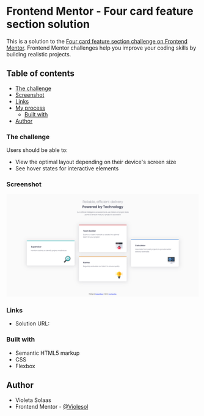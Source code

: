 # Frontend Mentor - Four card feature section solution

This is a solution to the [Four card feature section challenge on Frontend Mentor](https://www.frontendmentor.io/challenges/four-card-feature-section-weK1eFYK). Frontend Mentor challenges help you improve your coding skills by building realistic projects. 

## Table of contents


  - [The challenge](#the-challenge)
  - [Screenshot](#screenshot)
  - [Links](#links)
- [My process](#my-process)
  - [Built with](#built-with) 
- [Author](#author)


### The challenge

Users should be able to:

- View the optimal layout depending on their device's screen size
- See hover states for interactive elements

### Screenshot

![](./design/four-card-desktop-design.png)


### Links

- Solution URL:


### Built with

- Semantic HTML5 markup
- CSS 
- Flexbox


## Author

- Violeta Solaas
- Frontend Mentor - [@Violesol](https://www.frontendmentor.io/profile/Violesol)